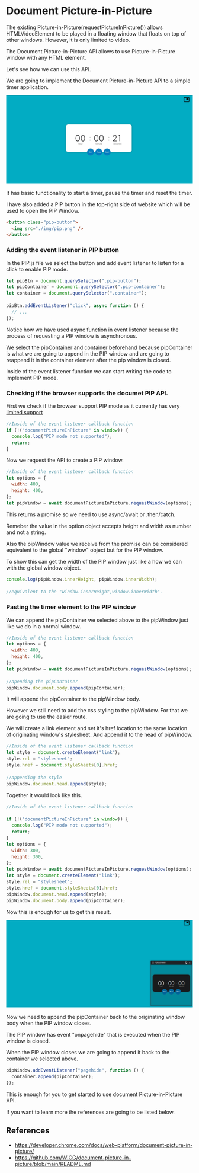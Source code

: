 # Document Picture-in-Picture

The existing Picture-in-Picture(requestPictureInPicture()) allows HTMLVideoElement to be played in a floating window that floats on top of other windows. However, it is only limited to video.

The Document Picture-in-Picture API allows to use Picture-in-Picture window with any HTML element.

Let's see how we can use this API.

We are going to implement the Document Picture-in-Picture API to a simple timer application.

![Application image](./img/web1.jpg)

It has basic functionality to start a timer, pause the timer and reset the timer.

I have also added a PIP button in the top-right side of website which will be used to open the PIP Window.

```html
<button class="pip-button">
  <img src="./img/pip.png" />
</button>
```

### Adding the event listener in PIP button

In the PIP.js file we select the button and add event listener to listen for a click to enable PIP mode.

```javascript
let pipBtn = document.querySelector(".pip-button");
let pipContainer = document.querySelector(".pip-container");
let container = document.querySelector(".container");

pipBtn.addEventListener("click", async function () {
  // ...
});
```

Notice how we have used async function in event listener because the process of requesting a PIP window is asynchronous.

We select the pipContainer and container beforehand because pipContainer is what we are going to append in the PIP window and are going to reappend it in the container element after the pip window is closed.

Inside of the event listener function we can start writing the code to implement PIP mode.

### Checking if the browser supports the documet PIP API.

First we check if the browser support PIP mode as it currently has very [limited support](https://caniuse.com/?search=documentpicture)

```javascript
//Inside of the event listener callback function
if (!("documentPictureInPicture" in window)) {
  console.log("PIP mode not supported");
  return;
}
```

Now we request the API to create a PIP window.

```javascript
//Inside of the event listener callback function
let options = {
  width: 400,
  height: 400,
};
let pipWindow = await documentPictureInPicture.requestWindow(options);
```

This returns a promise so we need to use async/await or .then/catch.

Remeber the value in the option object accepts height and width as number and not a string.

Also the pipWindow value we receive from the promise can be considered equivalent to the global "window" object but for the PIP window.

To show this can get the width of the PIP window just like a how we can with the global window object.

```javascript
console.log(pipWindow.innerHeight, pipWindow.innerWidth);

//equivalent to the "window.innerHeight,window.innerWidth".
```

### Pasting the timer element to the PIP window

We can append the pipContainer we selected above to the pipWindow just like we do in a normal window.

```javascript
//Inside of the event listener callback function
let options = {
  width: 400,
  height: 400,
};
let pipWindow = await documentPictureInPicture.requestWindow(options);

//apending the pipContainer
pipWindow.document.body.append(pipContainer);
```

It will append the pipContainer to the pipWindow body.

However we still need to add the css styling to the pipWindow. For that we are going to use the easier route.

We will create a link element and set it's href location to the same location of originating window's stylesheet. And append it to the head of pipWindow.

```javascript
//Inside of the event listener callback function
let style = document.createElement("link");
style.rel = "stylesheet";
style.href = document.styleSheets[0].href;

//appending the style
pipWindow.document.head.append(style);
```

Together it would look like this.

```javascript
//Inside of the event listener callback function

if (!("documentPictureInPicture" in window)) {
  console.log("PIP mode not supported");
  return;
}
let options = {
  width: 300,
  height: 300,
};
let pipWindow = await documentPictureInPicture.requestWindow(options);
let style = document.createElement("link");
style.rel = "stylesheet";
style.href = document.styleSheets[0].href;
pipWindow.document.head.append(style);
pipWindow.document.body.append(pipContainer);
```

Now this is enough for us to get this result.

![Application image](./img/web2.jpg)

Now we need to append the pipContainer back to the originating window body when the PIP window closes.

The PIP window has event "onpagehide" that is executed when the PIP window is closed.

When the PIP window closes we are going to append it back to the container we selected above.

```javascript
pipWindow.addEventListener("pagehide", function () {
  container.append(pipContainer);
});
```

This is enough for you to get started to use document Picture-in-Picture API.

If you want to learn more the references are going to be listed below.

## References

- https://developer.chrome.com/docs/web-platform/document-picture-in-picture/
- https://github.com/WICG/document-picture-in-picture/blob/main/README.md
